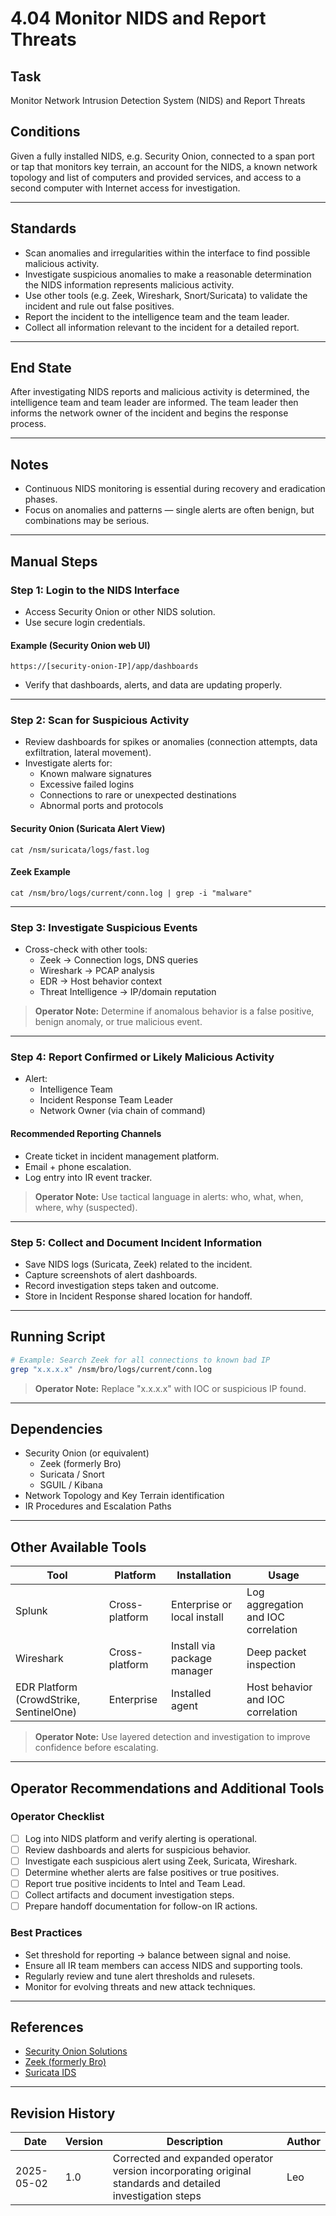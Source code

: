 # 4.04 Monitor NIDS and Report Threats

## Task

Monitor Network Intrusion Detection System (NIDS) and Report Threats

## Conditions

Given a fully installed NIDS, e.g. Security Onion, connected to a span port or tap that monitors key terrain, an account for the NIDS, a known network topology and list of computers and provided services, and access to a second computer with Internet access for investigation.

---

## Standards

* Scan anomalies and irregularities within the interface to find possible malicious activity.
* Investigate suspicious anomalies to make a reasonable determination the NIDS information represents malicious activity.
* Use other tools (e.g. Zeek, Wireshark, Snort/Suricata) to validate the incident and rule out false positives.
* Report the incident to the intelligence team and the team leader.
* Collect all information relevant to the incident for a detailed report.

---

## End State

After investigating NIDS reports and malicious activity is determined, the intelligence team and team leader are informed. The team leader then informs the network owner of the incident and begins the response process.

---

## Notes

- Continuous NIDS monitoring is essential during recovery and eradication phases.
- Focus on anomalies and patterns — single alerts are often benign, but combinations may be serious.

---

## Manual Steps

### Step 1: Login to the NIDS Interface

- Access Security Onion or other NIDS solution.
- Use secure login credentials.

#### Example (Security Onion web UI)
```
https://[security-onion-IP]/app/dashboards
```

- Verify that dashboards, alerts, and data are updating properly.

---

### Step 2: Scan for Suspicious Activity

- Review dashboards for spikes or anomalies (connection attempts, data exfiltration, lateral movement).
- Investigate alerts for:
  - Known malware signatures
  - Excessive failed logins
  - Connections to rare or unexpected destinations
  - Abnormal ports and protocols

#### Security Onion (Suricata Alert View)
```
cat /nsm/suricata/logs/fast.log
```

#### Zeek Example
```
cat /nsm/bro/logs/current/conn.log | grep -i "malware"
```

---

### Step 3: Investigate Suspicious Events

- Cross-check with other tools:
  - Zeek → Connection logs, DNS queries
  - Wireshark → PCAP analysis
  - EDR → Host behavior context
  - Threat Intelligence → IP/domain reputation

> **Operator Note:** Determine if anomalous behavior is a false positive, benign anomaly, or true malicious event.

---

### Step 4: Report Confirmed or Likely Malicious Activity

- Alert:
  - Intelligence Team
  - Incident Response Team Leader
  - Network Owner (via chain of command)

#### Recommended Reporting Channels
- Create ticket in incident management platform.
- Email + phone escalation.
- Log entry into IR event tracker.

> **Operator Note:** Use tactical language in alerts: who, what, when, where, why (suspected).

---

### Step 5: Collect and Document Incident Information

- Save NIDS logs (Suricata, Zeek) related to the incident.
- Capture screenshots of alert dashboards.
- Record investigation steps taken and outcome.
- Store in Incident Response shared location for handoff.

---

## Running Script

```bash
# Example: Search Zeek for all connections to known bad IP
grep "x.x.x.x" /nsm/bro/logs/current/conn.log
```

> **Operator Note:** Replace "x.x.x.x" with IOC or suspicious IP found.

---

## Dependencies

* Security Onion (or equivalent)
  * Zeek (formerly Bro)
  * Suricata / Snort
  * SGUIL / Kibana
* Network Topology and Key Terrain identification
* IR Procedures and Escalation Paths

---

## Other Available Tools

| Tool | Platform | Installation | Usage |
|------|----------|--------------|-------|
| Splunk | Cross-platform | Enterprise or local install | Log aggregation and IOC correlation |
| Wireshark | Cross-platform | Install via package manager | Deep packet inspection |
| EDR Platform (CrowdStrike, SentinelOne) | Enterprise | Installed agent | Host behavior and IOC correlation |

> **Operator Note:** Use layered detection and investigation to improve confidence before escalating.

---

## Operator Recommendations and Additional Tools

### Operator Checklist

- [ ] Log into NIDS platform and verify alerting is operational.
- [ ] Review dashboards and alerts for suspicious behavior.
- [ ] Investigate each suspicious alert using Zeek, Suricata, Wireshark.
- [ ] Determine whether alerts are false positives or true positives.
- [ ] Report true positive incidents to Intel and Team Lead.
- [ ] Collect artifacts and document investigation steps.
- [ ] Prepare handoff documentation for follow-on IR actions.

### Best Practices

- Set threshold for reporting → balance between signal and noise.
- Ensure all IR team members can access NIDS and supporting tools.
- Regularly review and tune alert thresholds and rulesets.
- Monitor for evolving threats and new attack techniques.

---

## References

- [Security Onion Solutions](https://securityonionsolutions.com/)
- [Zeek (formerly Bro)](https://zeek.org/)
- [Suricata IDS](https://suricata.io/)

---

## Revision History

| Date | Version | Description | Author |
|------|---------|-------------|--------|
| 2025-05-02 | 1.0 | Corrected and expanded operator version incorporating original standards and detailed investigation steps | Leo |
